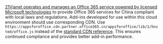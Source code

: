 [21Vianet operates and manages an Office 365 service powered by licensed Microsoft technologies](/microsoft-365/admin/services-in-china/services-in-china?view=o365-21vianet&preserve-view=true) to provide Office 365 services for China compliant with local laws and regulations. Add-ins developed for use within this cloud environment should use corresponding CDN. Use `https://appsforoffice.cdn.partner.office365.cn/appsforoffice/lib/1/hosted/office.js` instead of the [standard CDN reference](../develop/understanding-the-javascript-api-for-office.md#accessing-the-office-javascript-api-library). This ensures continued compliance and provides better add-in performance.